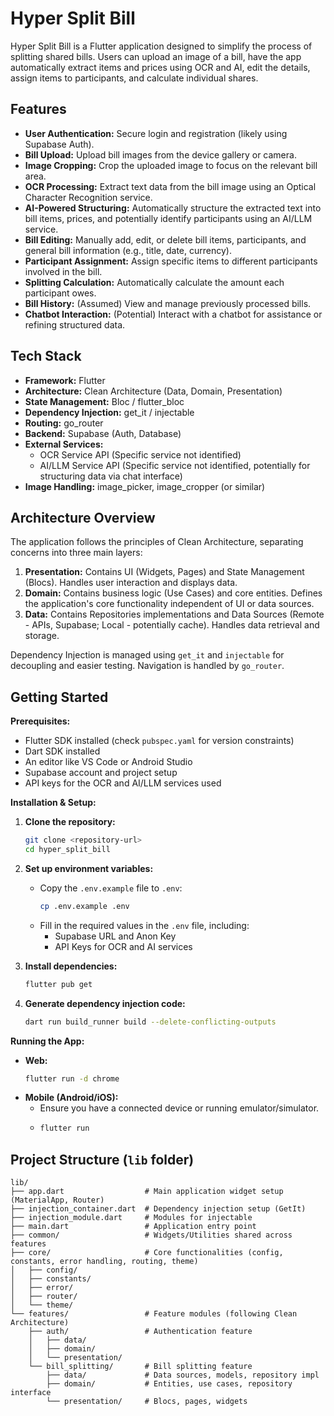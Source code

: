 # Hyper Split Bill

Hyper Split Bill is a Flutter application designed to simplify the process of splitting shared bills. Users can upload an image of a bill, have the app automatically extract items and prices using OCR and AI, edit the details, assign items to participants, and calculate individual shares.

## Features

*   **User Authentication:** Secure login and registration (likely using Supabase Auth).
*   **Bill Upload:** Upload bill images from the device gallery or camera.
*   **Image Cropping:** Crop the uploaded image to focus on the relevant bill area.
*   **OCR Processing:** Extract text data from the bill image using an Optical Character Recognition service.
*   **AI-Powered Structuring:** Automatically structure the extracted text into bill items, prices, and potentially identify participants using an AI/LLM service.
*   **Bill Editing:** Manually add, edit, or delete bill items, participants, and general bill information (e.g., title, date, currency).
*   **Participant Assignment:** Assign specific items to different participants involved in the bill.
*   **Splitting Calculation:** Automatically calculate the amount each participant owes.
*   **Bill History:** (Assumed) View and manage previously processed bills.
*   **Chatbot Interaction:** (Potential) Interact with a chatbot for assistance or refining structured data.

## Tech Stack

*   **Framework:** Flutter
*   **Architecture:** Clean Architecture (Data, Domain, Presentation)
*   **State Management:** Bloc / flutter_bloc
*   **Dependency Injection:** get_it / injectable
*   **Routing:** go_router
*   **Backend:** Supabase (Auth, Database)
*   **External Services:**
    *   OCR Service API (Specific service not identified)
    *   AI/LLM Service API (Specific service not identified, potentially for structuring data via chat interface)
*   **Image Handling:** image_picker, image_cropper (or similar)

## Architecture Overview

The application follows the principles of Clean Architecture, separating concerns into three main layers:

1.  **Presentation:** Contains UI (Widgets, Pages) and State Management (Blocs). Handles user interaction and displays data.
2.  **Domain:** Contains business logic (Use Cases) and core entities. Defines the application's core functionality independent of UI or data sources.
3.  **Data:** Contains Repositories implementations and Data Sources (Remote - APIs, Supabase; Local - potentially cache). Handles data retrieval and storage.

Dependency Injection is managed using `get_it` and `injectable` for decoupling and easier testing. Navigation is handled by `go_router`.

## Getting Started

**Prerequisites:**

*   Flutter SDK installed (check `pubspec.yaml` for version constraints)
*   Dart SDK installed
*   An editor like VS Code or Android Studio
*   Supabase account and project setup
*   API keys for the OCR and AI/LLM services used

**Installation & Setup:**

1.  **Clone the repository:**
    ```bash
    git clone <repository-url>
    cd hyper_split_bill
    ```
2.  **Set up environment variables:**
    *   Copy the `.env.example` file to `.env`:
        ```bash
        cp .env.example .env
        ```
    *   Fill in the required values in the `.env` file, including:
        *   Supabase URL and Anon Key
        *   API Keys for OCR and AI services

3.  **Install dependencies:**
    ```bash
    flutter pub get
    ```
4.  **Generate dependency injection code:**
    ```bash
    dart run build_runner build --delete-conflicting-outputs
    ```

**Running the App:**

*   **Web:**
    ```bash
    flutter run -d chrome
    ```
*   **Mobile (Android/iOS):**
    *   Ensure you have a connected device or running emulator/simulator.
    *   ```bash
        flutter run
        ```

## Project Structure (`lib` folder)

```
lib/
├── app.dart                  # Main application widget setup (MaterialApp, Router)
├── injection_container.dart  # Dependency injection setup (GetIt)
├── injection_module.dart     # Modules for injectable
├── main.dart                 # Application entry point
├── common/                   # Widgets/Utilities shared across features
├── core/                     # Core functionalities (config, constants, error handling, routing, theme)
│   ├── config/
│   ├── constants/
│   ├── error/
│   ├── router/
│   └── theme/
└── features/                 # Feature modules (following Clean Architecture)
    ├── auth/                 # Authentication feature
    │   ├── data/
    │   ├── domain/
    │   └── presentation/
    └── bill_splitting/       # Bill splitting feature
        ├── data/             # Data sources, models, repository impl
        ├── domain/           # Entities, use cases, repository interface
        └── presentation/     # Blocs, pages, widgets
